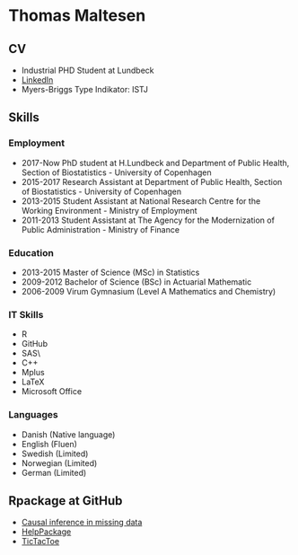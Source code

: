 # Thomas Maltesen
## CV
- Industrial PHD Student at Lundbeck
- [LinkedIn](https://dk.linkedin.com/in/thomas-maltesen-b69889ab)
- Myers-Briggs Type Indikator: ISTJ

## Skills
### Employment
- 2017-Now PhD student at H.Lundbeck and Department of Public Health, Section of Biostatistics - University of Copenhagen
- 2015-2017 Research Assistant at Department of Public Health, Section of Biostatistics - University of Copenhagen
- 2013-2015 Student Assistant at National Research Centre for the Working Environment - Ministry of Employment
- 2011-2013 Student Assistant at The Agency for the Modernization of Public Administration - Ministry of Finance

### Education
- 2013-2015 Master of Science (MSc) in Statistics
- 2009-2012 Bachelor of Science (BSc) in Actuarial Mathematic
- 2006-2009 Virum Gymnasium (Level A Mathematics and Chemistry)

### IT Skills
- R
- GitHub
- SAS\\
- C++
- Mplus
- LaTeX
- Microsoft Office

### Languages 
- Danish (Native language)
- English (Fluen)
- Swedish (Limited)
- Norwegian (Limited)
- German (Limited)

## Rpackage at GitHub
- [Causal inference in missing data](https://mcl868.github.io/causalinmisdata/)
- [HelpPackage](https://mcl868.github.io/HelpPackage/)
- [TicTacToe](https://mcl868.github.io/TicTacToe/)
